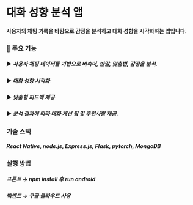 # 대화 성향 분석 앱

#### 사용자의 채팅 기록을 바탕으로 감정을 분석하고 대화 성향을 시각화하는 앱입니다.

### 🌟 주요 기능
##### ▶ 사용자 채팅 데이터를 기반으로 비속어, 반말, 맞춤법, 감정을 분석.
##### ▶ 대화 성향 시각화
##### ▶ 맞춤형 피드백 제공
##### ▶ 분석 결과에 따라 대화 개선 팁 및 추천사항 제공.

### 기술 스택
##### React Native, node.js, Express.js, Flask, pytorch, MongoDB

### 실행 방법
##### 프론트 → npm install 후 run android
##### 백엔드 → 구글 클라우드 사용
